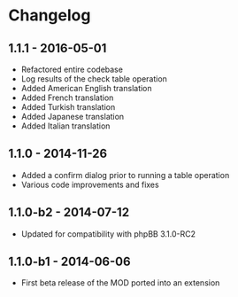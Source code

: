 # Changelog

## 1.1.1 - 2016-05-01

- Refactored entire codebase
- Log results of the check table operation
- Added American English translation
- Added French translation
- Added Turkish translation
- Added Japanese translation
- Added Italian translation

## 1.1.0 - 2014-11-26

- Added a confirm dialog prior to running a table operation
- Various code improvements and fixes

## 1.1.0-b2 - 2014-07-12

- Updated for compatibility with phpBB 3.1.0-RC2

## 1.1.0-b1 - 2014-06-06

- First beta release of the MOD ported into an extension
